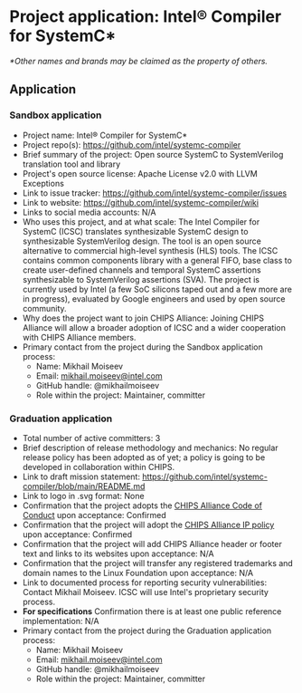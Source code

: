# Project application: Intel&reg; Compiler for SystemC*

*\*Other names and brands may be claimed as the property of others.*

## Application

### Sandbox application

* Project name: Intel&reg; Compiler for SystemC*
* Project repo(s): https://github.com/intel/systemc-compiler
* Brief summary of the project: Open source SystemC to SystemVerilog translation tool and library
* Project's open source license: Apache License v2.0 with LLVM Exceptions
* Link to issue tracker: https://github.com/intel/systemc-compiler/issues
* Link to website: https://github.com/intel/systemc-compiler/wiki
* Links to social media accounts: N/A
* Who uses this project, and at what scale: The Intel Compiler for SystemC (ICSC) translates synthesizable SystemC design to synthesizable SystemVerilog design. The tool is an open source alternative to commercial high-level synthesis (HLS) tools. The ICSC contains common components library with a general FIFO, base class to create user-defined channels and temporal SystemC assertions synthesizable to SystemVerilog assertions (SVA). The project is currently used by Intel (a few SoC silicons taped out and a few more are in progress), evaluated by Google engineers and used by open source community.
* Why does the project want to join CHIPS Alliance: Joining CHIPS Alliance will allow a broader adoption of ICSC and a wider cooperation with CHIPS Alliance members.
* Primary contact from the project during the Sandbox application process:
  * Name: Mikhail Moiseev
  * Email: mikhail.moiseev@intel.com
  * GitHub handle: @mikhailmoiseev
  * Role within the project: Maintainer, committer

### Graduation application

* Total number of active committers: 3
* Brief description of release methodology and mechanics: No regular release policy has been adopted as of yet; a policy is going to be developed in collaboration within CHIPS.
* Link to draft mission statement: https://github.com/intel/systemc-compiler/blob/main/README.md
* Link to logo in .svg format: None
* Confirmation that the project adopts the [CHIPS Alliance Code of Conduct](https://lfprojects.org/policies/code-of-conduct/) upon acceptance: Confirmed
* Confirmation that the project will adopt the [CHIPS Alliance IP policy](https://technical-charter.chipsalliance.org) upon acceptance: Confirmed
* Confirmation that the project will add CHIPS Alliance header or footer text and links to its websites upon acceptance: N/A
* Confirmation that the project will transfer any registered trademarks and domain names to the Linux Foundation upon acceptance: N/A
* Link to documented process for reporting security vulnerabilities:  Contact Mikhail Moiseev. ICSC will use Intel's proprietary security process.
* **For specifications** Confirmation there is at least one public reference implementation: N/A
* Primary contact from the project during the Graduation application process:
  * Name: Mikhail Moiseev
  * Email: mikhail.moiseev@intel.com
  * GitHub handle: @mikhailmoiseev
  * Role within the project: Maintainer, committer
